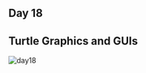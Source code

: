 ## Day 18

## Turtle Graphics and GUIs

![day18](https://github.com/diorithaliti/Python/assets/74361197/c210c91b-d0ea-4726-ac81-370479861bd9)
